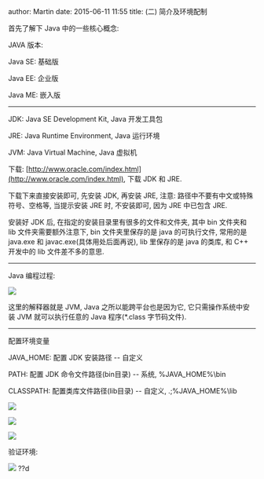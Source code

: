 author: Martin
date: 2015-06-11 11:55
title: (二) 简介及环境配制

首先了解下 Java 中的一些核心概念:

JAVA 版本:

Java SE: 基础版

Java EE: 企业版

Java ME: 嵌入版

* * *



JDK: Java SE Development Kit, Java 开发工具包

JRE: Java Runtime Environment, Java 运行环境

JVM: Java Virtual Machine, Java 虚拟机

下载: [http://www.oracle.com/index.html](http://www.oracle.com/index.html), 下载 JDK 和 JRE.

下载下来直接安装即可, 先安装 JDK, 再安装 JRE, 注意: 路径中不要有中文或特殊符号、空格等, 当提示安装 JRE 时, 不安装即可, 因为 JRE 中已包含 JRE.

安装好 JDK 后, 在指定的安装目录里有很多的文件和文件夹, 其中 bin 文件夹和 lib 文件夹需要额外注意下, bin 文件夹里保存的是 java 的可执行文件, 常用的是 java.exe 和 javac.exe(具体用处后面再说), lib 里保存的是 java 的类库, 和 C++ 开发中的 lib 文件差不多的意思.

* * *

Java 编程过程:

![](http://i59.tinypic.com/205wbgk.jpg)

这里的解释器就是 JVM, Java 之所以能跨平台也是因为它, 它只需操作系统中安装 JVM 就可以执行任意的 Java 程序(*.class 字节码文件).

* * *

配置环境变量

JAVA_HOME: 配置 JDK 安装路径 -- 自定义

PATH: 配置 JDK 命令文件路径(bin目录) -- 系统, %JAVA_HOME%\bin

CLASSPATH: 配置类库文件路径(lib目录) -- 自定义, .;%JAVA_HOME%\lib

![](http://i60.tinypic.com/2jab1h5.jpg)

![](http://i60.tinypic.com/2lbmemv.jpg)

![](http://i62.tinypic.com/2qltouc.jpg)

验证环境:

![](http://i58.tinypic.com/2gw8is0.jpg)
??d
